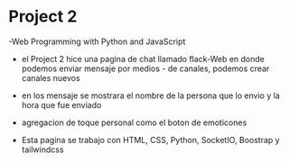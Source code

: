 # Project 2

-Web Programming with Python and JavaScript

- el Project 2 hice una pagina de chat llamado flack-Web en donde podemos enviar mensaje por medios - de canales, podemos crear canales nuevos
- en los mensaje se mostrara el nombre de la persona que lo envio y la hora que fue enviado
- agregacion de toque personal como el boton de emoticones

- Esta pagina se trabajo con HTML, CSS, Python, SocketIO, Boostrap y tailwindcss

